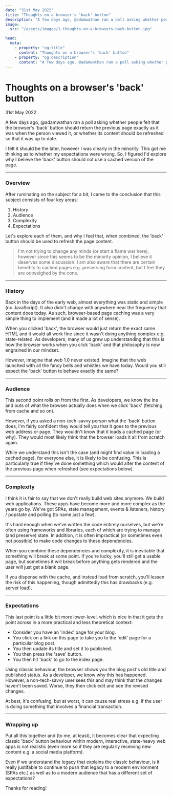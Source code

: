 ```yaml
---
date: "31st May 2022"
title: "Thoughts on a browser's 'back' button"
description: "A few days ago, @adamwathan ran a poll asking whether people felt that the browser's 'back' button should return the previous page exactly as it was when the person viewed it, or whether its content should be refreshed so that it was up to date."
image:
  src: "/assets/images/1.thoughts-on-a-browsers-back-button.jpg"

head:
  meta:
    - property: "og:title"
      content: "Thoughts on a browser's 'back' button"
    - property: "og:description"
      content: "A few days ago, @adamwathan ran a poll asking whether people felt that the browser's 'back' button should return the previous page exactly as it was when the person viewed it, or whether its content should be refreshed so that it was up to date."
---
```


# Thoughts on a browser's 'back' button
<span class="meta">31st May 2022</span>

A few days ago, @adamwathan ran a poll asking whether people felt that the browser's 'back' button should return the previous page exactly as it was when the person viewed it, or whether its content should be refreshed so that it was up to date.

I felt it should be the later, however I was clearly in the minority. This got me thinking as to whether my expectations were wrong. So, I figured I'd explore why I believe the 'back' button should not use a cached version of the page.

---

### Overview

After ruminating on the subject for a bit, I came to the conclusion that this subject consists of four key areas:

1. History
2. Audience
3. Complexity
4. Expectations

Let's explore each of them, and why I feel that, when combined, the 'back' button should be used to refresh the page content.

> I'm not trying to change any minds (or start a flame war here), however since this seems to be the minority opinion, I believe it deserves some discussion. I am also aware that there are certain benefits to cached pages e.g. preserving form content, but I feel they are outweighed by the cons.

---

### History

Back in the days of the early web, almost everything was static and simple (no JavaScript). It also didn't change with anywhere near the frequency that content does today. As such, browser-based page caching was a very simple thing to implement (and it made a lot of sense).

When you clicked 'back', the browser would just return the exact same HTML and it would all work fine since it wasn't doing anything complex e.g. state-related. As developers, many of us grew up understanding that this is how the browser works when you click 'back' and that philosophy is now engrained in our mindset.

However, imagine that web 1.0 never existed. Imagine that the web launched with all the fancy bells and whistles we have today. Would you still expect the 'back' button to behave exactly the same?

---

### Audience

This second point rolls on from the first. As developers, we know the ins and outs of what the browser actually does when we click 'back' (fetching from cache and so on).

However, if you asked a non-tech-savvy person what the 'back' button does, I'm fairly confident they would tell you that it goes to the previous web address or page. They wouldn't know that it loads a cached page (or why). They would most likely think that the browser loads it all from scratch again.

While we understand this isn't the case (and might find value in loading a cached page), for everyone else, it is likely to be confusing. This is particularly true if they've done something which would alter the content of the previous page when refreshed (see expectations below).

---

### Complexity

I think it is fair to say that we don't really build web sites anymore. We build web applications. These apps have become more and more complex as the years go by. We've got SPAs, state management, events & listeners, history / popstate and polling (to name just a few).

It's hard enough when we've written the code entirely ourselves, but we're often using frameworks and libraries, each of which are trying to manage (and preserve) state. In addition, it is often impractical (or sometimes even not possible) to make code changes to these dependencies.

When you combine these dependencies and complexity, it is inevitable that something will break at some point. If you're lucky, you'll still get a usable page, but sometimes it will break before anything gets rendered and the user will just get a blank page.

If you dispense with the cache, and instead load from scratch, you'll lessen the risk of this happening, though admittedly this has drawbacks (e.g. server load).

---

### Expectations

This last point is a little bit more lower-level, which is nice in that it gets the point across in a more practical and less theoretical context:

- Consider you have an 'index' page for your blog.
- You click on a link on this page to take you to the 'edit' page for a particular blog post.
- You then update its title and set it to published.
- You then press the 'save' button.
- You then hit 'back' to go to the index page.

Using classic behaviour, the browser shows you the blog post's old title and published status. As a developer, we know why this has happened. However, a non-tech-savvy user sees this and may think that the changes haven't been saved. Worse, they then click edit and see the revised changes.

At best, it's confusing, but at worst, it can cause real stress e.g. if the user is doing something that involves a financial transaction.

---

### Wrapping up

Put all this together and (to me, at least), it becomes clear that expecting classic 'back' button behaviour within modern, interactive, state-heavy web apps is not realistic (even more so if they are regularly receiving new content e.g. a social media platform).

Even if we understand the legacy that explains the classic behaviour, is it really justifable to continue to push that legacy to a modern environment (SPAs etc.) as well as to a modern audience that has a different set of expectations?

Thanks for reading!